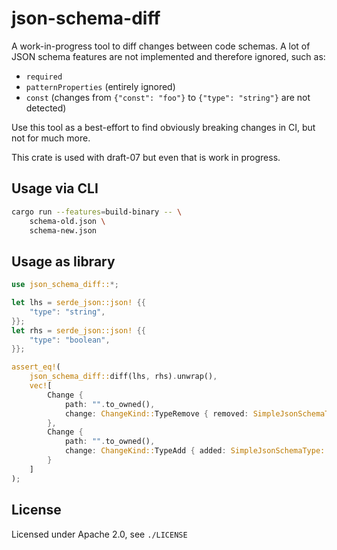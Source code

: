 # json-schema-diff

A work-in-progress tool to diff changes between code schemas. A lot of JSON schema features are not implemented and therefore ignored, such as:

* `required`
* `patternProperties` (entirely ignored)
* `const` (changes from `{"const": "foo"}` to `{"type": "string"}` are not detected)

Use this tool as a best-effort to find obviously breaking changes in CI, but not for much more.

This crate is used with draft-07 but even that is work in progress.

## Usage via CLI

```bash
cargo run --features=build-binary -- \
    schema-old.json \
    schema-new.json
```

## Usage as library

```rust
use json_schema_diff::*;

let lhs = serde_json::json! {{ 
    "type": "string",
}};
let rhs = serde_json::json! {{ 
    "type": "boolean",
}};

assert_eq!(
    json_schema_diff::diff(lhs, rhs).unwrap(),
    vec![
        Change {
            path: "".to_owned(),
            change: ChangeKind::TypeRemove { removed: SimpleJsonSchemaType::String }
        },
        Change {
            path: "".to_owned(),
            change: ChangeKind::TypeAdd { added: SimpleJsonSchemaType::Boolean }
        }
    ]
);
```

## License

Licensed under Apache 2.0, see `./LICENSE`
